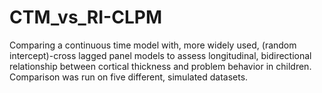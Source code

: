 # CTM_vs_RI-CLPM
Comparing a continuous time model with, more widely used, (random intercept)-cross lagged panel models to assess longitudinal, bidirectional relationship between cortical thickness and problem behavior in children. Comparison was run on five different, simulated datasets.
